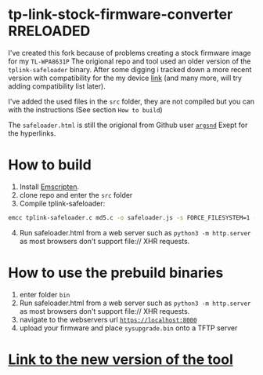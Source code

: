 # tp-link-stock-firmware-converter RRELOADED
I've created this fork because of problems creating a stock firmware image for my `TL-WPA8631P`
The origional repo and tool used an older version of the `tplink-safeloader` binary.
After some digging i tracked down a more recent version with compatibility for the my device [link](https://lxr.openwrt.org/source/firmware-utils/src/tplink-safeloader.c) (and many more, will try adding compatibility list later).

I've added the used files in the `src` folder, they are not compiled but you can with the instructions (See section `How to build`)

The `safeloader.html` is still the origional from Github user [`argsnd`](https://github.com/argsnd)
Exept for the hyperlinks.


# How to build
1. Install [Emscripten](https://emscripten.org/docs/getting_started/downloads.html).
2. clone repo and enter the `src` folder 
3. Compile tplink-safeloader: 
```bash
emcc tplink-safeloader.c md5.c -o safeloader.js -s FORCE_FILESYSTEM=1 -s EXIT_RUNTIME=1 -s EXPORTED_RUNTIME_METHODS=FS
```
4. Run safeloader.html from a web server such as `python3 -m http.server` as most browsers don't support file:// XHR requests.

# How to use the prebuild binaries

1. enter folder `bin`
2. Run safeloader.html from a web server such as `python3 -m http.server` as most browsers don't support file:// XHR requests.
2. navigate to the webservers url [`https://localhost:8000`](https://localhost:8000)
3. upload your firmware and place `sysupgrade.bin` onto a TFTP server

# [Link to the new version of the tool]()

